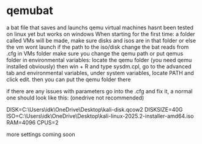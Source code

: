 # qemubat
a bat file that saves and launchs qemu virtual machines
hasnt been tested on linux yet but works on windows
When starting for the first time: a folder called VMs will be made, make sure disks and isos are in that folder or else the vm wont launch if the path to the iso/disk change
the bat reads from .cfg in VMs folder
make sure you change the qemu path or put qemus folder in environmental variables:
locate the qemu folder (you need qemu installed obviously) then win + R and type sysdm.cpl, go to the advanced tab and environmental variables, under system variables, locate PATH and click edit. then you can put the qemu folder there

if there are any issues with parameters go into the .cfg and fix it, a normal one should look like this: (onedrive not recommended)

DISK=C:\Users\idk\OneDrive\Desktop\kali-disk.qcow2
DISKSIZE=40G
ISO=C:\Users\idk\OneDrive\Desktop\kali-linux-2025.2-installer-amd64.iso
RAM=4096
CPUS=2

more settings coming soon
